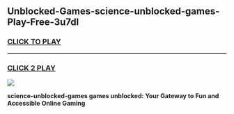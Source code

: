 
## Unblocked-Games-science-unblocked-games-Play-Free-3u7dl
<h3>
<a href="https://premium76.site?title=science-unblocked-games&ref=18A">CLICK TO PLAY</a></h3>
<hr>

<h3>
<a href="https://premium76.site?title=science-unblocked-games&ref=18A">CLICK 2 PLAY</a>
  
</h3>

<a href="https://premium76.site?title=science-unblocked-games&ref=18A"><img src="https://clearcache.store/games.png"></a>


**science-unblocked-games games unblocked: Your Gateway to Fun and Accessible Online Gaming**
